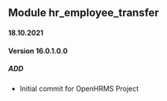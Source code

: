 ## Module hr_employee_transfer

#### 18.10.2021
#### Version 16.0.1.0.0
##### ADD
- Initial commit for OpenHRMS Project